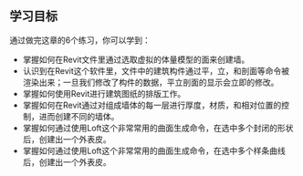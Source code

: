 ## 学习目标

通过做完这章的6个练习，你可以学到：

- 掌握如何在Revit文件里通过选取虚拟的体量模型的面来创建墙。
- 认识到在Revit这个软件里，文件中的建筑构件通过平，立，和剖面等命令被渲染出来；一旦我们修改了构件的数据，平立剖面的显示会立即的修改。
- 掌握如何使用Revit进行建筑图纸的排版工作。
- 掌握如何在Revit通过对组成墙体的每一层进行厚度，材质，和相对位置的控制，进而创建不同的墙体。
- 掌握如何通过使用Loft这个非常常用的曲面生成命令，在选中多个封闭的形状后，创建出一个外表皮。
- 掌握如何通过使用Loft这个非常常用的曲面生成命令，在选中多个样条曲线后，创建出一个外表皮。